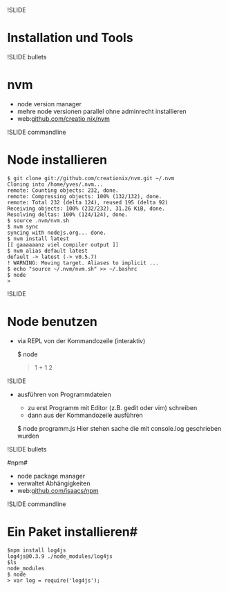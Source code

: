 !SLIDE 

# Installation und Tools #

!SLIDE bullets
# nvm #

* node version manager
* mehre node versionen parallel ohne adminrecht installieren
* web:[github.com/creatio nix/nvm](https://github.com/creationix/nvm)

!SLIDE commandline
# Node installieren #

    $ git clone git://github.com/creationix/nvm.git ~/.nvm
    Cloning into /home/yves/.nvm...
    remote: Counting objects: 232, done.
    remote: Compressing objects: 100% (132/132), done.
    remote: Total 232 (delta 124), reused 195 (delta 92)
    Receiving objects: 100% (232/232), 31.26 KiB, done.
    Resolving deltas: 100% (124/124), done.
    $ source .nvm/nvm.sh
    $ nvm sync
    syncing with nodejs.org... done.
    $ nvm install latest
    [[ gaaaaaanz viel compiler output ]]
    $ nvm alias default latest
    default -> latest (-> v0.5.7)
    ! WARNING: Moving target. Aliases to implicit ...
    $ echo "source ~/.nvm/nvm.sh" >> ~/.bashrc
    $ node
    > 

!SLIDE 

# Node benutzen #

* via REPL von der Kommandozeile (interaktiv)


    $ node
    > 1 + 1
    2


!SLIDE 

* ausführen von Programmdateien
    * zu erst Programm mit Editor (z.B. gedit oder vim) schreiben
    * dann aus der Kommandozeile ausführen


    $ node programm.js
    Hier stehen sache die mit console.log geschrieben wurden


!SLIDE bullets

#npm#

* node package manager
* verwaltet Abhängigkeiten
* web:[github.com/isaacs/npm](https://github.com/isaacs/npm)

!SLIDE commandline

# Ein Paket installieren#

    $npm install log4js
    log4js@0.3.9 ./node_modules/log4js
    $ls
    node_modules
    $ node
    > var log = require('log4js');


